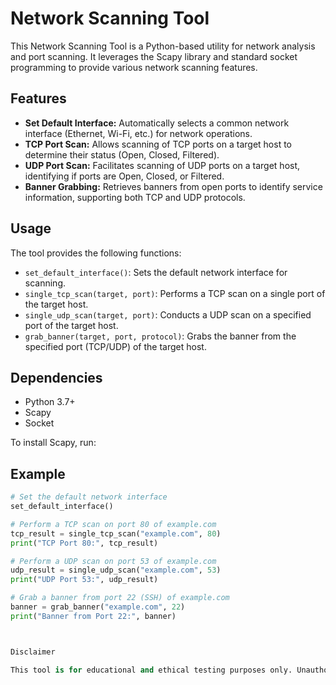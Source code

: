 # Network Scanning Tool

This Network Scanning Tool is a Python-based utility for network analysis and port scanning. It leverages the Scapy library and standard socket programming to provide various network scanning features.

## Features

- **Set Default Interface:** Automatically selects a common network interface (Ethernet, Wi-Fi, etc.) for network operations.
- **TCP Port Scan:** Allows scanning of TCP ports on a target host to determine their status (Open, Closed, Filtered).
- **UDP Port Scan:** Facilitates scanning of UDP ports on a target host, identifying if ports are Open, Closed, or Filtered.
- **Banner Grabbing:** Retrieves banners from open ports to identify service information, supporting both TCP and UDP protocols.

## Usage

The tool provides the following functions:

- `set_default_interface()`: Sets the default network interface for scanning.
- `single_tcp_scan(target, port)`: Performs a TCP scan on a single port of the target host.
- `single_udp_scan(target, port)`: Conducts a UDP scan on a specified port of the target host.
- `grab_banner(target, port, protocol)`: Grabs the banner from the specified port (TCP/UDP) of the target host.

## Dependencies

- Python 3.7+
- Scapy
- Socket

To install Scapy, run:


## Example

```python
# Set the default network interface
set_default_interface()

# Perform a TCP scan on port 80 of example.com
tcp_result = single_tcp_scan("example.com", 80)
print("TCP Port 80:", tcp_result)

# Perform a UDP scan on port 53 of example.com
udp_result = single_udp_scan("example.com", 53)
print("UDP Port 53:", udp_result)

# Grab a banner from port 22 (SSH) of example.com
banner = grab_banner("example.com", 22)
print("Banner from Port 22:", banner)



Disclaimer

This tool is for educational and ethical testing purposes only. Unauthorized scanning and banner grabbing on networks or servers without explicit permission is illegal and unethical.